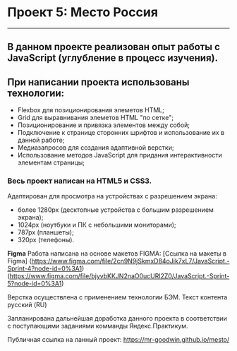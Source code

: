 # Проект 5: Место Россия
------
## В данном проекте реализован опыт работы с JavaScript (углубление в процесс изучения).

## При написании проекта использованы технологии:
* Flexbox для позиционирования элеметов HTML;
* Grid для выравнивания элеметов HTML "по сетке";
* Позиционирование и привязка элементов между собой;
* Подключение к странице сторонних шрифтов и использование их в данной работе;
* Медиазапросов для создания адаптивной верстки;
* Использование методов JavaScript для придания интерактивности элементам страницы;

### Весь проект написан на HTML5 и CSS3.
Адаптирован для просмотра на устройствах с разрешением экрана:
* более 1280px (десктопные устройства с большим разрешением экрана);
* 1024px (ноутбуки и ПК с небольшими мониторами);
* 787px (планшеты);
* 320px (телефоны).

**Figma**
Работа написана на основе макетов FIGMA:
[Ссылка на макеты в Figma]
(https://www.figma.com/file/2cn9N9jSkmxD84oJik7xL7/JavaScript.-Sprint-4?node-id=0%3A1)
(https://www.figma.com/file/bjyvbKKJN2naO0ucURl2Z0/JavaScript.-Sprint-5?node-id=0%3A1)

Верстка осуществлена с применением технологии БЭМ. Текст контента русский (RU)

Запланирована дальнейшая доработка данного проекта в соответствии с поступающими заданиями комманды Яндекс.Практикум.

Публичная ссылка на ланный проект: https://mr-goodwin.github.io/mesto/
